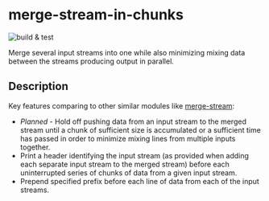 # merge-stream-in-chunks
![build & test](https://github.com/andreiled/merge-stream-in-chunks/workflows/build%20&%20test/badge.svg)

Merge several input streams into one while also minimizing mixing data between the streams producing output in parallel.

## Description

Key features comparing to other similar modules like [merge-stream](https://www.npmjs.com/package/merge-stream):
* *Planned* - Hold off pushing data from an input stream to the merged stream until a chunk of sufficient size is accumulated
or a sufficient time has passed in order to minimize mixing lines from multiple inputs together.
* Print a header identifying the input stream (as provided when adding each separate input stream to the merged stream)
before each uninterrupted series of chunks of data from a given input stream.
* Prepend specified prefix before each line of data from each of the input streams.
